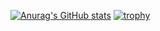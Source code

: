 [![Anurag's GitHub stats](https://github-readme-stats.vercel.app/api?username=kevin-Abbring&show_icons=true&theme=radical)](https://github.com/anuraghazra/github-readme-stats)
[![trophy](https://github-profile-trophy.vercel.app/?username=kevin-Abbring&theme=onedark)](https://github.com/ryo-ma/github-profile-trophy)

<!--
**kevin-Abbring/kevin-Abbring** is a ✨ _special_ ✨ repository because its `README.md` (this file) appears on your GitHub profile.

Here are some ideas to get you started:

- 🔭 I’m currently working on ...
- 🌱 I’m currently learning ...
- 👯 I’m looking to collaborate on ...
- 🤔 I’m looking for help with ...
- 💬 Ask me about ...
- 📫 How to reach me: ...
- 😄 Pronouns: ...
- ⚡ Fun fact: ...
-->
